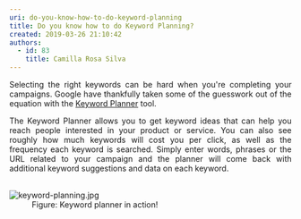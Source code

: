 ```yaml
---
uri: do-you-know-how-to-do-keyword-planning
title: Do you know how to do Keyword Planning?
created: 2019-03-26 21:10:42
authors:
  - id: 83
    title: Camilla Rosa Silva
---
```





<span class='intro'> <p style="text-align&#58;justify;">Selecting the right keywords can be hard when you're completing your campaigns. Google have thankfully taken some of the guesswork out of the equation with the <a href="https&#58;//accounts.google.com/AccountChooser?service=adwords&amp;continue=https&#58;//adwords.google.com/um/identity?authuser%3D0%26dst%3D/ko/KeywordPlanner/Home?__c%253D2391759060%2526__u%253D7273152930%2526authuser%253D0%2526__o%253Dcues%26frag%3Dsearch%26a%3D1&amp;skipvpage=true">Keyword Planner</a> tool.</p><p style="text-align&#58;justify;">The Keyword Planner allows you to get keyword ideas that can help you reach people interested in your product or service. You can also see roughly how much keywords will cost you per click, as well as the frequency each keyword is searched. Simply enter words, phrases or the URL related to your campaign and the planner will come back with additional keyword suggestions and data on each keyword.​<br><br></p> </span>

<dl class="image"><dt>​<img src="/PublishingImages/keyword-planning.jpg" alt="keyword-planning.jpg" /></dt><dd>Figure&#58; Keyword planner in action!</dd></dl>​<br>


